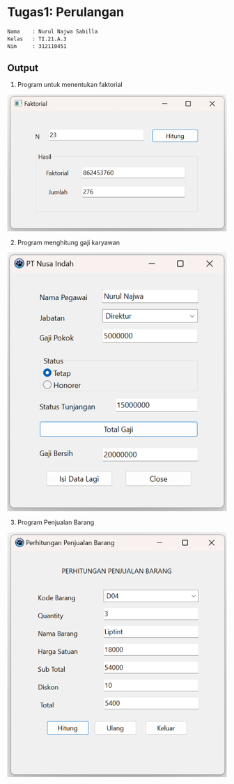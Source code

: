 # Tugas1: Perulangan

```bash
Nama    : Nurul Najwa Sabilla
Kelas   : TI.21.A.3
Nim     : 312110451
```

## Output

1. Program untuk menentukan faktorial

![faktorial](img/faktorial_nurul_najwa.png)

2. Program menghitung gaji karyawan

![gaji karyawan](img/perhitungan_gaji_nurul_najwa.png)

3. Program Penjualan Barang

![penjualan barang](img/perhitungan_penjualan_nurul_najwa.png)